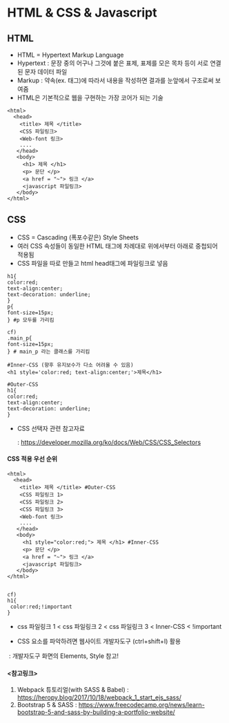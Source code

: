 # HTML & CSS & Javascript



## HTML

* HTML = Hypertext Markup Language     
* Hypertext : 문장 중의 어구나 그것에 붙은 표제, 표제를 모은 목차 등이 서로 연결된 문자 데이터 파일
* Markup :  약속(ex. 태그)에 따라서 내용을 작성하면 결과를 눈앞에서 구조로써 보여줌
* HTML은 기본적으로 웹을 구현하는 가장 코어가 되는 기술

```
<html>
  <head>
    <title> 제목 </title>
    <CSS 파일링크>
    <Web-font 링크>
    ....
   </head>
   <body>
     <h1> 제목 </h1>
     <p> 문단 </p>
     <a href = "~"> 링크 </a>
     <javascript 파일링크>
   </body>
</html>   
```

 

## CSS

* CSS = Cascading (폭포수같은) Style Sheets
* 여러 CSS 속성들이 동일한 HTML 태그에 차례대로 위에서부터 아래로 중첩되어 적용됨
* CSS 파일을 따로 만들고 html head태그에 파일링크로 넣음

```
h1{
color:red;
text-align:center;
text-decoration: underline;
}
p{
font-size=15px;
} #p 모두를 가리킴

cf)
.main_p{
font-size=15px; 
} # main_p 라는 클래스를 가리킴
```

```
#Inner-CSS (향후 유지보수가 다소 어려울 수 있음)
<h1 style='color:red; text-align:center;'>제목</h1>

#Outer-CSS
h1{
color:red;
text-align:center;
text-decoration: underline;
}
```

* CSS 선택자 관련 참고자료

  : https://developer.mozilla.org/ko/docs/Web/CSS/CSS_Selectors

#### CSS 적용 우선 순위

```
<html>
  <head>
    <title> 제목 </title> #Outer-CSS
    <CSS 파일링크 1>
    <CSS 파일링크 2>
    <CSS 파일링크 3>
    <Web-font 링크>
    ....
   </head>
   <body>
     <h1 style="color:red;"> 제목 </h1> #Inner-CSS
     <p> 문단 </p>
     <a href = "~"> 링크 </a>
     <javascript 파일링크>
   </body>
</html>   


cf)
h1{
 color:red;!important
}
```

* css 파일링크 1 < css 파일링크 2 < css 파일링크 3 < Inner-CSS < !important

* CSS 요소를 파악하려면 웹사이트 개발자도구 (ctrl+shift+I) 활용

​       : 개발자도구 화면의 Elements, Style 참고!



#### <참고링크>

1. Webpack 튜토리얼(with SASS & Babel) : https://heropy.blog/2017/10/18/webpack_1_start_ejs_sass/
2. Bootstrap 5 & SASS : https://www.freecodecamp.org/news/learn-bootstrap-5-and-sass-by-building-a-portfolio-website/

